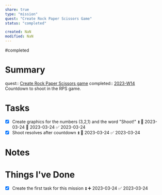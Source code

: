 ```yaml
---
share: true
type: "mission"
quest: "Create Rock Paper Scissors Game"
status: "completed"

created: NaN 
modified: NaN
---
```

#completed 
# Summary
quest:: [Create Rock Paper Scissors game](./Create%20Rock%20Paper%20Scissors%20game.md)
completed:: [2023-W14](./2023-W14.md)
Countdown to shoot in the RPS game.

# Tasks

- [x] Create graphics for the numbers (3,2,1) and the word "Shoot!" ⏫ 🛫 2023-03-24 📅 2023-03-24 ✅ 2023-03-24
- [x] Shoot resolves after countdown ⏫ 📅 2023-03-24 ✅ 2023-03-24

# Notes

# Things I've Done
- [x] Create the first task for this mission ⏫ ➕ 2023-03-24 ✅ 2023-03-24